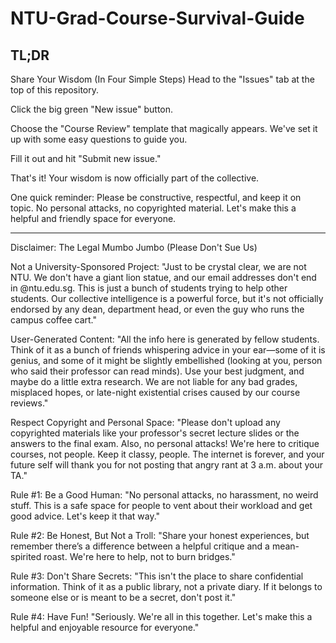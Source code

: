 # NTU-Grad-Course-Survival-Guide

## TL;DR

Share Your Wisdom (In Four Simple Steps)
Head to the "Issues" tab at the top of this repository.

Click the big green "New issue" button.

Choose the "Course Review" template that magically appears. We've set it up with some easy questions to guide you.

Fill it out and hit "Submit new issue."

That's it! Your wisdom is now officially part of the collective.

One quick reminder: Please be constructive, respectful, and keep it on topic. No personal attacks, no copyrighted material. Let's make this a helpful and friendly space for everyone.

----

Disclaimer: The Legal Mumbo Jumbo (Please Don't Sue Us)

Not a University-Sponsored Project: "Just to be crystal clear, we are not NTU. We don't have a giant lion statue, and our email addresses don't end in @ntu.edu.sg. This is just a bunch of students trying to help other students. Our collective intelligence is a powerful force, but it's not officially endorsed by any dean, department head, or even the guy who runs the campus coffee cart."

User-Generated Content: "All the info here is generated by fellow students. Think of it as a bunch of friends whispering advice in your ear—some of it is genius, and some of it might be slightly embellished (looking at you, person who said their professor can read minds). Use your best judgment, and maybe do a little extra research. We are not liable for any bad grades, misplaced hopes, or late-night existential crises caused by our course reviews."

Respect Copyright and Personal Space: "Please don't upload any copyrighted materials like your professor's secret lecture slides or the answers to the final exam. Also, no personal attacks! We're here to critique courses, not people. Keep it classy, people. The internet is forever, and your future self will thank you for not posting that angry rant at 3 a.m. about your TA."


Rule #1: Be a Good Human: "No personal attacks, no harassment, no weird stuff. This is a safe space for people to vent about their workload and get good advice. Let's keep it that way."

Rule #2: Be Honest, But Not a Troll: "Share your honest experiences, but remember there’s a difference between a helpful critique and a mean-spirited roast. We're here to help, not to burn bridges."

Rule #3: Don't Share Secrets: "This isn't the place to share confidential information. Think of it as a public library, not a private diary. If it belongs to someone else or is meant to be a secret, don't post it."

Rule #4: Have Fun! "Seriously. We're all in this together. Let's make this a helpful and enjoyable resource for everyone."


